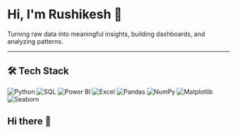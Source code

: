 # Hi, I'm Rushikesh 👋

Turning raw data into meaningful insights, building dashboards, and analyzing patterns.

---

## 🛠️ Tech Stack

![Python](https://img.shields.io/badge/-Python-3776AB?style=flat-square&logo=python&logoColor=white)
![SQL](https://img.shields.io/badge/-SQL-4479A1?style=flat-square&logo=Microsoft-SQL-Server&logoColor=white)
![Power BI](https://img.shields.io/badge/-Power%20BI-F2C811?style=flat-square&logo=power-bi&logoColor=black)
![Excel](https://img.shields.io/badge/-Excel-217346?style=flat-square&logo=microsoft-excel&logoColor=white)
![Pandas](https://img.shields.io/badge/-Pandas-150458?style=flat-square&logo=pandas&logoColor=white)
![NumPy](https://img.shields.io/badge/-NumPy-013243?style=flat-square&logo=numpy&logoColor=white)
![Matplotlib](https://img.shields.io/badge/-Matplotlib-11557C?style=flat-square&logo=matplotlib&logoColor=white)
![Seaborn](https://img.shields.io/badge/-Seaborn-000000?style=flat-square&logo)
## Hi there 👋

<!--
**suryawanshirushikesh/suryawanshirushikesh** is a ✨ _special_ ✨ repository because its `README.md` (this file) appears on your GitHub profile.

Here are some ideas to get you started:

- 🔭 I’m currently working on ...
- 🌱 I’m currently learning ...
- 👯 I’m looking to collaborate on ...
- 🤔 I’m looking for help with ...
- 💬 Ask me about ...
- 📫 How to reach me: ...
- 😄 Pronouns: ...
- ⚡ Fun fact: ...
-->
